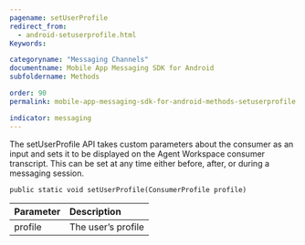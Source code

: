 ```yaml
---
pagename: setUserProfile
redirect_from:
  - android-setuserprofile.html
Keywords:

categoryname: "Messaging Channels"
documentname: Mobile App Messaging SDK for Android
subfoldername: Methods

order: 90
permalink: mobile-app-messaging-sdk-for-android-methods-setuserprofile.html

indicator: messaging
---
```


The setUserProfile API takes custom parameters about the consumer as an input and sets it to be displayed on the Agent Workspace consumer transcript. This can be set at any time either before, after, or during a messaging session.

`public static void setUserProfile(ConsumerProfile profile)`

| Parameter | Description |
| :--- | :--- |
| profile | The user’s profile |



